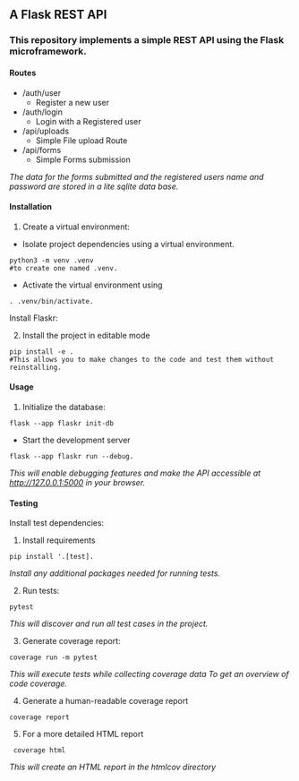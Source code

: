 ## A Flask REST API
### This repository implements a simple REST API using the Flask microframework.

#### Routes
- /auth/user 
    - Register a new user
- /auth/login
    - Login with a Registered user
- /api/uploads
    - Simple File upload Route
- /api/forms
    - Simple Forms submission

*The data for the forms submitted and the registered users name and password are stored in a lite sqlite data base.*

#### Installation
1. Create a virtual environment:

- Isolate project dependencies using a virtual environment. 

```shell
python3 -m venv .venv 
#to create one named .venv.
```
- Activate the virtual environment using 
```shell
. .venv/bin/activate.
```

Install Flaskr:

2. Install the project in editable mode 
```shell
pip install -e . 
#This allows you to make changes to the code and test them without reinstalling.
```
#### Usage

1. Initialize the database:

```shell
flask --app flaskr init-db 
```

- Start the development server 
```shell
flask --app flaskr run --debug. 
```
*This will enable debugging features and make the API accessible at http://127.0.0.1:5000 in your browser.*

#### Testing
Install test dependencies:

1. Install requirements 
```shell
pip install '.[test]. 
```
*Install any additional packages needed for running tests.*

2. Run tests:
```shell
pytest
```
*This will discover and run all test cases in the project.* 

3. Generate coverage report:

```shell
coverage run -m pytest
```
*This will execute tests while collecting coverage data To get an overview of code coverage.* 


4. Generate a human-readable coverage report 
```shell
coverage report
```

5. For a more detailed HTML report

```shell
 coverage html
```
*This will create an HTML report in the htmlcov directory*